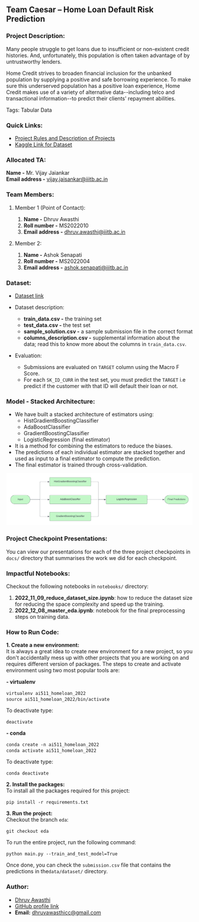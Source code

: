 ## Team Caesar – Home Loan Default Risk Prediction 
  
  
### Project Description:
Many people struggle to get loans due to insufficient or non-existent credit histories. And, unfortunately, this population is often taken advantage of by untrustworthy lenders. 

Home Credit strives to broaden financial inclusion for the unbanked population by supplying a positive and safe borrowing experience. To make sure this underserved population has a positive loan experience, Home Credit makes use of a variety of alternative data--including telco and transactional information--to predict their clients' repayment abilities. 

Tags: Tabular Data  
  
  
### Quick Links:
- [Project Rules and Description of Projects](https://docs.google.com/document/d/12uzoeAaKx6GcpCnKcnbjeYEB-_U1J5ddhh8_xT6C4c4/edit)
- [Kaggle Link for Dataset](https://www.kaggle.com/competitions/ai511-homeloan-2022)
  
  
### Allocated TA:
**Name -** Mr. Vijay Jaiankar  
**Email address -** vijay.jaisankar@iiitb.ac.in  
  
### Team Members: 
1. Member 1 (Point of Contact):  
   1. **Name -** Dhruv Awasthi
   2. **Roll number -** MS2022010
   3. **Email address -** dhruv.awasthi@iiitb.ac.in

2. Member 2:
   1. **Name -** Ashok Senapati
   2. **Roll number -** MS2022004 
   3. **Email address -** ashok.senapati@iiitb.ac.in
  
  
### Dataset:
- [Dataset link](https://www.kaggle.com/competitions/ai511-homeloan-2022/data)
- Dataset description:  
  - **train_data.csv -** the training set
  - **test_data.csv -** the test set
  - **sample_solution.csv -** a sample submission file in the correct format
  - **columns_description.csv -** supplemental information about the data; read this to know more about the columns in `train_data.csv`.

- Evaluation:
  - Submissions are evaluated on `TARGET` column using the Macro F Score. 
  - For each `SK_ID_CURR` in the test set, you must predict the `TARGET` i.e predict if the customer with that ID will default their loan or not.

### Model - Stacked Architecture:
- We have built a stacked architecture of estimators using:
  - HistGradientBoostingClassifier
  - AdaBoostClassifier
  - GradientBoostingClassifier
  - LogisticRegression (final estimator)
- It is a method for combining the estimators to reduce the biases.
- The predictions of each individual estimator are stacked together and used as input to a final estimator to compute the prediction.
- The final estimator is trained through cross-validation.  
  

![Model - Stacked Architecture](https://github.com/DhruvAwasthi/AI511_HOMELOAN_2022/blob/master/docs/model_architecture.png)


### Project Checkpoint Presentations:
You can view our presentations for each of the three project checkpoints in `docs/` 
directory that summarises the work we did for each checkpoint.

### Impactful Notebooks:
Checkout the following notebooks in `notebooks/` directory:
1. **2022_11_09_reduce_dataset_size.ipynb**: how to reduce the dataset size for reducing the space complexity and speed up the training.
2. **2022_12_08_master_eda.ipynb**:  notebook for the final preprocessing steps on training data.  

### How to Run Code:
**1. Create a new environment:**  
It is always a great idea to create new environment for a new project, so you  
don't accidentally mess up with other projects that you are working on and 
requires different version of packages. The steps to create and activate 
environment using two most popular tools are:  

**- virtualenv**  
```
virtualenv ai511_homeloan_2022
source ai511_homeloan_2022/bin/activate
```  
To deactivate type:
```
deactivate
```
**- conda**  
```
conda create -n ai511_homeloan_2022
conda activate ai511_homeloan_2022
```
To deactivate type:
```
conda deactivate
```  

**2. Install the packages:**  
To install all the packages required for this project:
```
pip install -r requirements.txt
```  

**3. Run the project:**  
Checkout the branch `eda`:  
```
git checkout eda
```  

To run the entire project, run the following command: 
```
python main.py --train_and_test_model=True
```
  
Once done, you can check the `submission.csv` file that contains the predictions in the`data/dataset/` directory.

### Author:  
- [Dhruv Awasthi](https://www.linkedin.com/in/dhruv-awasthi/)
- [GitHub profile link](https://github.com/DhruvAwasthi)
- **Email:** dhruvawasthicc@gmail.com
